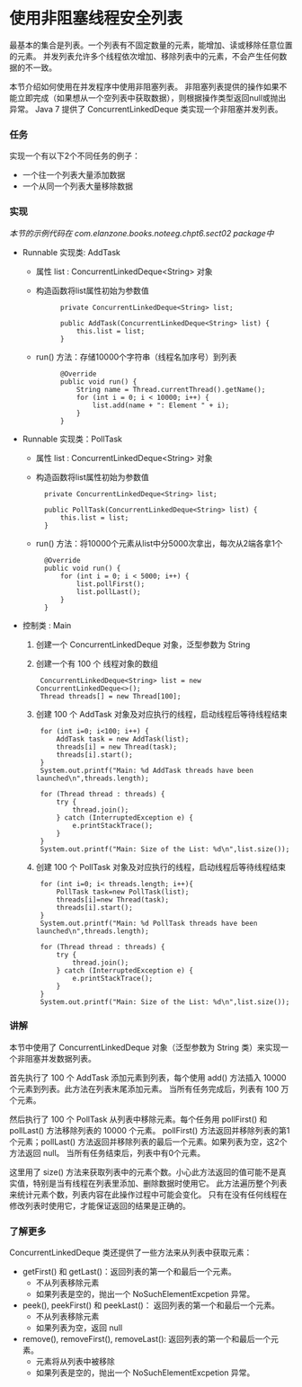 使用非阻塞线程安全列表
====

最基本的集合是列表。一个列表有不固定数量的元素，能增加、读或移除任意位置的元素。
并发列表允许多个线程依次增加、移除列表中的元素，不会产生任何数据的不一致。

本节介绍如何使用在并发程序中使用非阻塞列表。
非阻塞列表提供的操作如果不能立即完成（如果想从一个空列表中获取数据），则根据操作类型返回null或抛出异常。
Java 7 提供了 ConcurrentLinkedDeque 类实现一个非阻塞并发列表。


### 任务

实现一个有以下2个不同任务的例子：

* 一个往一个列表大量添加数据
* 一个从同一个列表大量移除数据


### 实现

*本节的示例代码在 com.elanzone.books.noteeg.chpt6.sect02 package中*

* Runnable 实现类: AddTask
    * 属性 list : ConcurrentLinkedDeque\<String\> 对象
    * 构造函数将list属性初始为参数值

                private ConcurrentLinkedDeque<String> list;

                public AddTask(ConcurrentLinkedDeque<String> list) {
                    this.list = list;
                }

    * run() 方法：存储10000个字符串（线程名加序号）到列表

                @Override
                public void run() {
                    String name = Thread.currentThread().getName();
                    for (int i = 0; i < 10000; i++) {
                        list.add(name + ": Element " + i);
                    }
                }

* Runnable 实现类：PollTask
    * 属性 list : ConcurrentLinkedDeque\<String\> 对象
    * 构造函数将list属性初始为参数值

            private ConcurrentLinkedDeque<String> list;

            public PollTask(ConcurrentLinkedDeque<String> list) {
                this.list = list;
            }

    * run() 方法：将10000个元素从list中分5000次拿出，每次从2端各拿1个

            @Override
            public void run() {
                for (int i = 0; i < 5000; i++) {
                    list.pollFirst();
                    list.pollLast();
                }
            }

* 控制类 : Main

    1. 创建一个 ConcurrentLinkedDeque 对象，泛型参数为 String
    2. 创建一个有 100 个 线程对象的数组

            ConcurrentLinkedDeque<String> list = new ConcurrentLinkedDeque<>();
            Thread threads[] = new Thread[100];

    3. 创建 100 个 AddTask 对象及对应执行的线程，启动线程后等待线程结束

            for (int i=0; i<100; i++) {
                AddTask task = new AddTask(list);
                threads[i] = new Thread(task);
                threads[i].start();
            }
            System.out.printf("Main: %d AddTask threads have been launched\n",threads.length);

            for (Thread thread : threads) {
                try {
                    thread.join();
                } catch (InterruptedException e) {
                    e.printStackTrace();
                }
            }
            System.out.printf("Main: Size of the List: %d\n",list.size());

    4. 创建 100 个 PollTask 对象及对应执行的线程，启动线程后等待线程结束

            for (int i=0; i< threads.length; i++){
                PollTask task=new PollTask(list);
                threads[i]=new Thread(task);
                threads[i].start();
            }
            System.out.printf("Main: %d PollTask threads have been launched\n",threads.length);

            for (Thread thread : threads) {
                try {
                    thread.join();
                } catch (InterruptedException e) {
                    e.printStackTrace();
                }
            }
            System.out.printf("Main: Size of the List: %d\n",list.size());


### 讲解

本节中使用了 ConcurrentLinkedDeque 对象（泛型参数为 String 类）来实现一个非阻塞并发数据列表。

首先执行了 100 个 AddTask 添加元素到列表，每个使用 add() 方法插入 10000 个元素到列表。此方法在列表末尾添加元素。
当所有任务完成后，列表有 100 万个元素。

然后执行了 100 个 PollTask 从列表中移除元素。每个任务用 pollFirst() 和 pollLast() 方法移除列表的 10000 个元素。
pollFirst() 方法返回并移除列表的第1个元素；pollLast() 方法返回并移除列表的最后一个元素。如果列表为空，这2个方法返回 null。
当所有任务结束后，列表中有0个元素。

这里用了 size() 方法来获取列表中的元素个数。小心此方法返回的值可能不是真实值，特别是当有线程在列表里添加、删除数据时使用它。
此方法遍历整个列表来统计元素个数，列表内容在此操作过程中可能会变化。
只有在没有任何线程在修改列表时使用它，才能保证返回的结果是正确的。


### 了解更多

ConcurrentLinkedDeque 类还提供了一些方法来从列表中获取元素：

* getFirst() 和 getLast()：返回列表的第一个和最后一个元素。
    * 不从列表移除元素
    * 如果列表是空的，抛出一个 NoSuchElementExcpetion 异常。
* peek(), peekFirst() 和 peekLast()： 返回列表的第一个和最后一个元素。
    * 不从列表移除元素
    * 如果列表为空，返回 null
* remove(), removeFirst(), removeLast(): 返回列表的第一个和最后一个元素。
    * 元素将从列表中被移除
    * 如果列表是空的，抛出一个 NoSuchElementExcpetion 异常。



